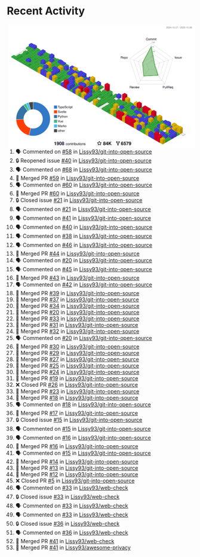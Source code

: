 # Recent Activity

<!-- Summary card -->
<a href="https://github.com/Lissy93/Lissy93/blob/master/METRICS.md">
  <img
    align="right"
    width="500"
    alt="Profile data, generated with yoshi389111/github-profile-3d-contrib"
    src="https://raw.githubusercontent.com/Lissy93/Lissy93/master/profile-3d-contrib/profile-gitblock.svg"
  />
</a>

<!--START_SECTION:activity-->
1. 🗣 Commented on [#58](https://github.com/Lissy93/git-into-open-source/issues/58) in [Lissy93/git-into-open-source](https://github.com/Lissy93/git-into-open-source)
2. 🔒 Reopened issue [#40](https://github.com/Lissy93/git-into-open-source/issues/40) in [Lissy93/git-into-open-source](https://github.com/Lissy93/git-into-open-source)
3. 🗣 Commented on [#68](https://github.com/Lissy93/git-into-open-source/issues/68) in [Lissy93/git-into-open-source](https://github.com/Lissy93/git-into-open-source)
4. 🎉 Merged PR [#59](https://github.com/Lissy93/git-into-open-source/pull/59) in [Lissy93/git-into-open-source](https://github.com/Lissy93/git-into-open-source)
5. 🗣 Commented on [#60](https://github.com/Lissy93/git-into-open-source/issues/60) in [Lissy93/git-into-open-source](https://github.com/Lissy93/git-into-open-source)
6. 🎉 Merged PR [#60](https://github.com/Lissy93/git-into-open-source/pull/60) in [Lissy93/git-into-open-source](https://github.com/Lissy93/git-into-open-source)
7. 🔒 Closed issue [#21](https://github.com/Lissy93/git-into-open-source/issues/21) in [Lissy93/git-into-open-source](https://github.com/Lissy93/git-into-open-source)
8. 🗣 Commented on [#21](https://github.com/Lissy93/git-into-open-source/issues/21) in [Lissy93/git-into-open-source](https://github.com/Lissy93/git-into-open-source)
9. 🗣 Commented on [#41](https://github.com/Lissy93/git-into-open-source/issues/41) in [Lissy93/git-into-open-source](https://github.com/Lissy93/git-into-open-source)
10. 🗣 Commented on [#40](https://github.com/Lissy93/git-into-open-source/issues/40) in [Lissy93/git-into-open-source](https://github.com/Lissy93/git-into-open-source)
11. 🗣 Commented on [#38](https://github.com/Lissy93/git-into-open-source/issues/38) in [Lissy93/git-into-open-source](https://github.com/Lissy93/git-into-open-source)
12. 🗣 Commented on [#46](https://github.com/Lissy93/git-into-open-source/issues/46) in [Lissy93/git-into-open-source](https://github.com/Lissy93/git-into-open-source)
13. 🎉 Merged PR [#44](https://github.com/Lissy93/git-into-open-source/pull/44) in [Lissy93/git-into-open-source](https://github.com/Lissy93/git-into-open-source)
14. 🗣 Commented on [#20](https://github.com/Lissy93/git-into-open-source/issues/20) in [Lissy93/git-into-open-source](https://github.com/Lissy93/git-into-open-source)
15. 🗣 Commented on [#45](https://github.com/Lissy93/git-into-open-source/issues/45) in [Lissy93/git-into-open-source](https://github.com/Lissy93/git-into-open-source)
16. 🎉 Merged PR [#43](https://github.com/Lissy93/git-into-open-source/pull/43) in [Lissy93/git-into-open-source](https://github.com/Lissy93/git-into-open-source)
17. 🗣 Commented on [#42](https://github.com/Lissy93/git-into-open-source/issues/42) in [Lissy93/git-into-open-source](https://github.com/Lissy93/git-into-open-source)
18. 🎉 Merged PR [#39](https://github.com/Lissy93/git-into-open-source/pull/39) in [Lissy93/git-into-open-source](https://github.com/Lissy93/git-into-open-source)
19. 🎉 Merged PR [#37](https://github.com/Lissy93/git-into-open-source/pull/37) in [Lissy93/git-into-open-source](https://github.com/Lissy93/git-into-open-source)
20. 🎉 Merged PR [#34](https://github.com/Lissy93/git-into-open-source/pull/34) in [Lissy93/git-into-open-source](https://github.com/Lissy93/git-into-open-source)
21. 🎉 Merged PR [#20](https://github.com/Lissy93/git-into-open-source/pull/20) in [Lissy93/git-into-open-source](https://github.com/Lissy93/git-into-open-source)
22. 🎉 Merged PR [#33](https://github.com/Lissy93/git-into-open-source/pull/33) in [Lissy93/git-into-open-source](https://github.com/Lissy93/git-into-open-source)
23. 🎉 Merged PR [#31](https://github.com/Lissy93/git-into-open-source/pull/31) in [Lissy93/git-into-open-source](https://github.com/Lissy93/git-into-open-source)
24. 🎉 Merged PR [#32](https://github.com/Lissy93/git-into-open-source/pull/32) in [Lissy93/git-into-open-source](https://github.com/Lissy93/git-into-open-source)
25. 🗣 Commented on [#20](https://github.com/Lissy93/git-into-open-source/issues/20) in [Lissy93/git-into-open-source](https://github.com/Lissy93/git-into-open-source)
26. 🎉 Merged PR [#30](https://github.com/Lissy93/git-into-open-source/pull/30) in [Lissy93/git-into-open-source](https://github.com/Lissy93/git-into-open-source)
27. 🎉 Merged PR [#29](https://github.com/Lissy93/git-into-open-source/pull/29) in [Lissy93/git-into-open-source](https://github.com/Lissy93/git-into-open-source)
28. 🎉 Merged PR [#27](https://github.com/Lissy93/git-into-open-source/pull/27) in [Lissy93/git-into-open-source](https://github.com/Lissy93/git-into-open-source)
29. 🎉 Merged PR [#25](https://github.com/Lissy93/git-into-open-source/pull/25) in [Lissy93/git-into-open-source](https://github.com/Lissy93/git-into-open-source)
30. 🎉 Merged PR [#24](https://github.com/Lissy93/git-into-open-source/pull/24) in [Lissy93/git-into-open-source](https://github.com/Lissy93/git-into-open-source)
31. 🎉 Merged PR [#19](https://github.com/Lissy93/git-into-open-source/pull/19) in [Lissy93/git-into-open-source](https://github.com/Lissy93/git-into-open-source)
32. ❌ Closed PR [#26](https://github.com/Lissy93/git-into-open-source/pull/26) in [Lissy93/git-into-open-source](https://github.com/Lissy93/git-into-open-source)
33. 🎉 Merged PR [#23](https://github.com/Lissy93/git-into-open-source/pull/23) in [Lissy93/git-into-open-source](https://github.com/Lissy93/git-into-open-source)
34. 🎉 Merged PR [#18](https://github.com/Lissy93/git-into-open-source/pull/18) in [Lissy93/git-into-open-source](https://github.com/Lissy93/git-into-open-source)
35. 🗣 Commented on [#18](https://github.com/Lissy93/git-into-open-source/issues/18) in [Lissy93/git-into-open-source](https://github.com/Lissy93/git-into-open-source)
36. 🎉 Merged PR [#17](https://github.com/Lissy93/git-into-open-source/pull/17) in [Lissy93/git-into-open-source](https://github.com/Lissy93/git-into-open-source)
37. 🔒 Closed issue [#15](https://github.com/Lissy93/git-into-open-source/issues/15) in [Lissy93/git-into-open-source](https://github.com/Lissy93/git-into-open-source)
38. 🗣 Commented on [#15](https://github.com/Lissy93/git-into-open-source/issues/15) in [Lissy93/git-into-open-source](https://github.com/Lissy93/git-into-open-source)
39. 🗣 Commented on [#16](https://github.com/Lissy93/git-into-open-source/issues/16) in [Lissy93/git-into-open-source](https://github.com/Lissy93/git-into-open-source)
40. 🎉 Merged PR [#16](https://github.com/Lissy93/git-into-open-source/pull/16) in [Lissy93/git-into-open-source](https://github.com/Lissy93/git-into-open-source)
41. 🗣 Commented on [#15](https://github.com/Lissy93/git-into-open-source/issues/15) in [Lissy93/git-into-open-source](https://github.com/Lissy93/git-into-open-source)
42. 🎉 Merged PR [#14](https://github.com/Lissy93/git-into-open-source/pull/14) in [Lissy93/git-into-open-source](https://github.com/Lissy93/git-into-open-source)
43. 🎉 Merged PR [#13](https://github.com/Lissy93/git-into-open-source/pull/13) in [Lissy93/git-into-open-source](https://github.com/Lissy93/git-into-open-source)
44. 🎉 Merged PR [#12](https://github.com/Lissy93/git-into-open-source/pull/12) in [Lissy93/git-into-open-source](https://github.com/Lissy93/git-into-open-source)
45. ❌ Closed PR [#5](https://github.com/Lissy93/git-into-open-source/pull/5) in [Lissy93/git-into-open-source](https://github.com/Lissy93/git-into-open-source)
46. 🗣 Commented on [#33](https://github.com/Lissy93/web-check/issues/33) in [Lissy93/web-check](https://github.com/Lissy93/web-check)
47. 🔒 Closed issue [#33](https://github.com/Lissy93/web-check/issues/33) in [Lissy93/web-check](https://github.com/Lissy93/web-check)
48. 🗣 Commented on [#33](https://github.com/Lissy93/web-check/issues/33) in [Lissy93/web-check](https://github.com/Lissy93/web-check)
49. 🗣 Commented on [#33](https://github.com/Lissy93/web-check/issues/33) in [Lissy93/web-check](https://github.com/Lissy93/web-check)
50. 🔒 Closed issue [#36](https://github.com/Lissy93/web-check/issues/36) in [Lissy93/web-check](https://github.com/Lissy93/web-check)
51. 🗣 Commented on [#36](https://github.com/Lissy93/web-check/issues/36) in [Lissy93/web-check](https://github.com/Lissy93/web-check)
52. 🎉 Merged PR [#41](https://github.com/Lissy93/web-check/pull/41) in [Lissy93/web-check](https://github.com/Lissy93/web-check)
53. 🎉 Merged PR [#41](https://github.com/Lissy93/awesome-privacy/pull/41) in [Lissy93/awesome-privacy](https://github.com/Lissy93/awesome-privacy)
<!--END_SECTION:activity-->
